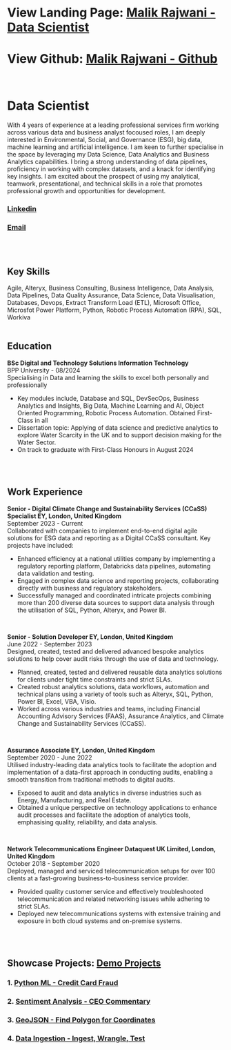 # View Landing Page: [Malik Rajwani - Data Scientist](https://mrajwani.github.io/portfolio/)
# View Github: [Malik Rajwani - Github](https://github.com/MRAJWANI/portfolio)
<br>

# Data Scientist
With 4 years of experience at a leading professional services firm working across various data and business analyst focoused roles, I am deeply interested in Environmental, Social, and Governance (ESG), big data, machine learning and artificial intelligence. I am keen to further specialise in the space by leveraging my Data Science, Data Analytics and Business Analytics capabilities. I bring a strong understanding of data pipelines, proficiency in working with complex datasets, and a knack for identifying key insights. I am excited about the prospect of using my analytical, teamwork, presentational, and technical skills in a role that promotes professional growth and opportunities for development.
<br>

### [Linkedin](https://www.linkedin.com/in/msrajwani/)
### [Email](mailto:msrajwani@ymail.com)
<br>
<br>

## Key Skills
Agile, Alteryx, Business Consulting, Business Intelligence,	Data Analysis,	Data Pipelines,	Data Quality Assurance,	Data Science,	Data Visualisation,	Databases,	Devops, Extract Transform Load (ETL), Microsoft Office, Microsfot Power Platform, Python,	Robotic Process Automation (RPA),	SQL, Workiva
<br>
<br>

## Education
**BSc Digital and Technology Solutions Information Technology** <br>
BPP University - 08/2024 <br>
Specialising in Data and learning the skills to excel both personally and professionally
* Key modules include, Database and SQL, DevSecOps, Business Analytics and Insights, Big Data, Machine Learning and AI, Object Oriented Programming, Robotic Process Automation. Obtained First-Class in all
* Dissertation topic: Applying of data science and predictive analytics to explore Water Scarcity in the UK and to support decision making for the Water Sector.
* On track to graduate with First-Class Honours in August 2024
<br>
<br>

## Work Experience
**Senior - Digital Climate Change and Sustainability Services (CCaSS) Specialist EY, London, United Kingdom** <br>
September 2023 - Current <br>
Collaborated with companies to implement end-to-end digital agile solutions for ESG data and reporting as a Digital CCaSS consultant. Key projects have included:
* Enhanced efficiency at a national utilities company by implementing a regulatory reporting platform, Databricks data pipelines, automating data validation and testing.
* Engaged in complex data science and reporting projects, collaborating directly with business and regulatory stakeholders.
* Successfully managed and coordinated intricate projects combining more than 200 diverse data sources to support data analysis through the utilisation of SQL, Python, Alteryx, and Power BI.
<br>

**Senior - Solution Developer EY, London, United Kingdom** <br>
June 2022 - September 2023 <br>
Designed, created, tested and delivered advanced bespoke analytics solutions to help cover audit risks through the use of data and technology.
* Planned, created, tested and delivered reusable data analytics solutions for clients under tight time constraints and strict SLAs.
* Created robust analytics solutions, data workflows, automation and technical plans using a variety of tools such as Alteryx, SQL, Python, Power BI, Excel, VBA, Visio.
* Worked across various industries and teams, including Financial Accounting Advisory Services (FAAS), Assurance Analytics, and Climate Change and Sustainability Services (CCaSS).
<br>

**Assurance Associate EY, London, United Kingdom** <br>
September 2020 - June 2022 <br>
Utilised industry-leading data analytics tools to facilitate the adoption and implementation of a data-first approach in conducting audits, enabling a smooth transition from traditional methods to digital audits.
* Exposed to audit and data analytics in diverse industries such as Energy, Manufacturing, and Real Estate.
* Obtained a unique perspective on technology applications to enhance audit processes and facilitate the adoption of analytics tools, emphasising quality, reliability, and data analysis.
<br>

**Network Telecommunications Engineer Dataquest UK Limited, London, United Kingdom** <br>
October 2018 - September 2020 <br>
Deployed, managed and serviced telecommunication setups for over 100 clients at a fast-growing business-to-business service provider.
* Provided quality customer service and effectively troubleshooted telecommunication and related networking issues while adhering to strict SLAs.
* Deployed new telecommunications systems with extensive training and exposure in both cloud systems and on-premise systems.
<br>
<br>

## Showcase Projects: [Demo Projects](https://github.com/MRAJWANI/portfolio/tree/main/demo_projects)
### 1. [Python ML - Credit Card Fraud](https://github.com/MRAJWANI/portfolio/blob/main/demo_projects/Machine_Learning_%26_AI_Credit_Card_Fraud.ipynb)
### 2. [Sentiment Analysis - CEO Commentary](https://github.com/MRAJWANI/portfolio/blob/main/demo_projects/Sentiment_Analysis_Financial_Statement.ipynb)
### 3. [GeoJSON - Find Polygon for Coordinates](https://github.com/MRAJWANI/portfolio/blob/main/demo_projects/GeoJSON_Find_Polygon_for_Coordinates_.ipynb)
### 4. [Data Ingestion - Ingest, Wrangle, Test](https://github.com/MRAJWANI/portfolio/blob/main/demo_projects/Data_Ingestion.ipynb)

